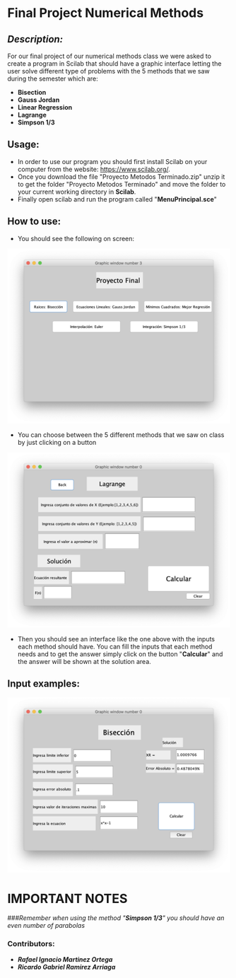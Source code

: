 # **Final Project Numerical Methods**

## *Description:*

For our final project of our numerical methods class we were asked to create a program in Scilab that should have a graphic interface letting the user solve different type of problems with the 5 methods that we saw during the semester which are: 

* **Bisection**
* **Gauss Jordan**
* **Linear Regression**
* **Lagrange**
* **Simpson 1/3**

## Usage:

- In order to use our program you should first install Scilab on your computer from the website: https://www.scilab.org/.
- Once you download the file "Proyecto Metodos Terminado.zip" unzip it to get the folder "Proyecto Metodos Terminado" and move the folder to your current working directory in **Scilab**.
- Finally open scilab and run the program called "**MenuPrincipal.sce**"

## How to use:

- You should see the following on screen:

![Menu](./assets/Menu.png)

- You can choose between the 5 different methods that we saw on class by just clicking on a button

![Lagrange](./assets/Metodo.png)

- Then you should see an interface like the one above with the inputs each method should have. You can fill the inputs that each method needs and to get the answer simply click on the button "**Calcular**" and the answer will be shown at the solution area. 

## Input examples:

![Biseccion](./assets/Bis.png)

# IMPORTANT NOTES

###*Remember when using the method "**Simpson 1/3**" you should have an even number of parabolas*

### Contributors:

- ***Rafael Ignacio Martinez Ortega***
- ***Ricardo Gabriel Ramirez Arriaga***
